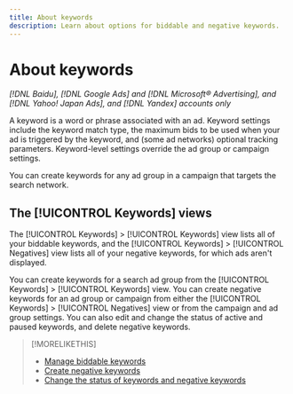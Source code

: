 ```yaml
---
title: About keywords
description: Learn about options for biddable and negative keywords.
---
```

# About keywords

*[!DNL Baidu], [!DNL Google Ads] and [!DNL Microsoft® Advertising], and [!DNL Yahoo! Japan Ads], and [!DNL Yandex] accounts only*

A keyword is a word or phrase associated with an ad. Keyword settings include the keyword match type, the maximum bids to be used when your ad is triggered by the keyword, and (some ad networks) optional tracking parameters. Keyword-level settings override the ad group or campaign settings.

You can create keywords for any ad group in a campaign that targets the search network.

## The [!UICONTROL Keywords] views

The [!UICONTROL Keywords] > [!UICONTROL Keywords] view lists all of your biddable keywords, and the [!UICONTROL Keywords] > [!UICONTROL Negatives] view lists all of your negative keywords, for which ads aren't displayed.

You can create keywords for a search ad group from the [!UICONTROL Keywords] > [!UICONTROL Keywords] view. You can create
negative keywords for an ad group or campaign from either the [!UICONTROL Keywords] > [!UICONTROL Negatives] view or from the campaign and ad group settings. You can also edit and change the status of active and paused keywords, and delete negative keywords.

>[!MORELIKETHIS]
>
>* [Manage biddable keywords](/help/search-social-commerce/campaign-management/campaigns/keyword-manage.md)
>* [Create negative keywords](/help/search-social-commerce/campaign-management/campaigns/keyword-negative-create.md)
>* [Change the status of keywords and negative keywords](keyword-status-edit.md)
